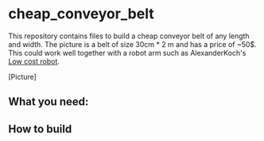 # cheap_conveyor_belt

This repository contains files to build a cheap conveyor belt of any length and width. The picture is a belt of size 30cm * 2 m and has a price of ~50$. This could work well together with a robot arm such as AlexanderKoch's [Low cost robot](https://github.com/AlexanderKoch-Koch/low_cost_robot).

[Picture]

## What you need:


## How to build
